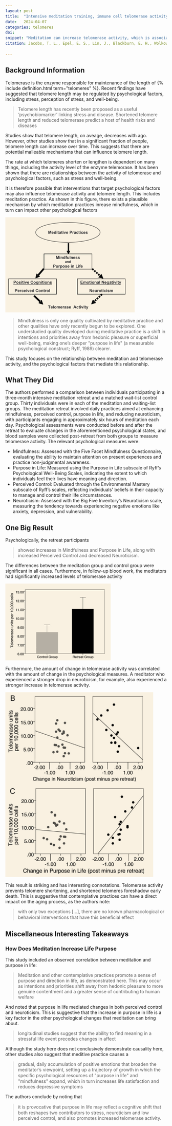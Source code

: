 ```yaml
---
layout: post
title:  "Intensive meditation training, immune cell telomerase activity, and psychological mediators"
date:   2024-04-07
categories: telomeres
doi:
snippet: "Meditation can increase telomerase activity, which is associated with decreased health risks and diseases. This study found that participants in a three-month intensive meditation retreat showed increased telomerase activity, along with improvements in purpose in life, perceived control, and decreased neuroticism. The changes in telomerase activity were correlated with changes in psychological measures, suggesting that meditation can influence telomere length through psychological factors."
citation: Jacobs, T. L., Epel, E. S., Lin, J., Blackburn, E. H., Wolkowitz, O. M., Bridwell, D. A., Zanesco, A. P., Aichele, S. R., Sahdra, B. K., MacLean, K. A., King, B. G., Shaver, P. R., Rosenberg, E. L., Ferrer, E., Wallace, B. A., & Saron, C. D. (2011). Intensive meditation training, immune cell telomerase activity, and psychological mediators. In *Psychoneuroendocrinology* (Vol. 36, Issue 5, pp. 664–681). Elsevier BV. [10.1016/j.psyneuen.2010.09.010](https://doi.org/10.1016/j.psyneuen.2010.09.010)

---
```


## Background Information

Telomerase is the enzyme responsible for maintenance of the length of {% include definition.html term="telomeres" %}. Recent findings have suggested that telomere length may be regulated by psychological factors, including stress, perception of stress, and well-being.

> Telomere length has recently been proposed as a useful ‘psychobiomarker’ linking stress and disease. Shortened telomere length and reduced telomerase predict a host of health risks and diseases

Studies show that telomere length, on aveage, decreases with ago.  However, other studies show that in a significant fraction of people, telomere length can increase over time.  This suggests that there are potential malleable mechanisms that can influence telomere length.

The rate at which telomeres shorten or lengthen is dependent on many things, including the activity level of the enzyme telemorase.  It has been shown that there are relationships between the activity of telomerase and psychological factors, such as stress and well-being.

It is therefore possible that interventions that target psychological factors may also influence telomerase activity and telomere length.  This includes meditation practice.  As shown in this figure, there exists a plausible mechanism by which meditation practices inrease mindfulness, which in turn can impact other psychological factors

![Graph showing the hypothesized causal links in this study.  Meditation increases feeliongs of life-purpose, which in turn have a positive impact on perceived control, and a negative impact on neutoticism.  Both perceived control and neuroticism have been linked to changes in telomerase activity.](/assets/article_images/immune-telemorase-psychological-mediators/meditation_telomerase.png)

> Mindfulness is only one quality cultivated by meditative practice and other qualities have only recently begun to be explored. One understudied quality developed during meditative practice is a shift in intentions and priorities away from hedonic pleasure or superﬁcial well-being, making one’s deeper "purpose in life" (a measurable psychological construct; Ryff, 1989) clearer.

This study focuses on the relationship between meditation and telomerase activity, and the psychological factors that mediate this relationship.

## What They Did

The authors performed a comparison between individuals participating in a three-month intensive meditation retreat and a matched wait-list control group.  Thirty individuals were in each of the meditation and waiting-list groups.  The meditation retreat involved daily practices aimed at enhancing mindfulness, perceived control, purpose in life, and reducing neuroticism, with participants engaging in approximately six hours of meditation each day. Psychological assessments were conducted before and after the retreat to evaluate changes in the aforementioned psychological states, and blood samples were collected post-retreat from both groups to measure telomerase activity.  The relevant psychological measures were:

* Mindfulness: Assessed with the Five Facet Mindfulness Questionnaire, evaluating the ability to maintain attention on present experiences and practice non-judgmental awareness.
* Purpose in Life: Measured using the Purpose in Life subscale of Ryff’s Psychological Well-Being Scales, indicating the extent to which individuals feel their lives have meaning and direction.
* Perceived Control: Evaluated through the Environmental Mastery subscale of Ryff’s scales, reflecting individuals' beliefs in their capacity to manage and control their life circumstances.
* Neuroticism: Assessed with the Big Five Inventory’s Neuroticism scale, measuring the tendency towards experiencing negative emotions like anxiety, depression, and vulnerability.

## One Big Result

Psychologically, the retreat participants

> showed increases in Mindfulness and Purpose in Life, along with increased Perceived Control and decreased Neuroticism.

The differences between the meditation group and control group were significant in all cases.  Furthermore, in follow-up blood work, the meditators had significantly increased levels of telomerase activity

![The post-retreat telomerase activity for the meditators and wait-list groups.  The meditation group showed significantly enhanced telomerase activity.](/assets/article_images/immune-telemorase-psychological-mediators/telomerase.png)

Furthermore, the amount of change in telomerase activity was correlated with the amount of change in the psychological measures.  A meditator who experienced a stronger drop in neuroticism, for example, also experienced a stronger increase in telomerase activity.

![The correlation between telomerase activity and a psychological measure for the controls (left) and meditators (right).  There are strong correlations between the change in psychological measures and the change in telomerase activity in the meditation group, but there is no such correlation in the non-meditating group.](/assets/article_images/immune-telemorase-psychological-mediators/psych_vs_telomerase.png)

This result is striking and has interesting connotations.  Telomerase activity prevents telomere shortening, and shortened telomeres foreshadow early death.  This is suggestive that contemplative practices can have a direct impact on the aging process, as the authors note:

>  with only two exceptions [...], there are no known pharmacological or behavioral interventions that have this beneﬁcial effect

## Miscellaneous Interesting Takeaways

### How Does Meditation Increase Life Purpose

This study included an observed correlation between meditation and purpose in life:

> Meditation and other contemplative practices promote a sense of purpose and direction in life, as demonstrated here. This may occur as intentions and priorities shift away from hedonic pleasure to more genuine contentment and a greater sense of contributing to human welfare

And noted that purpose in life mediated changes in both perceived control and neuroticism.  This is suggestive that the increase in purpose in life is a key factor in the other psychological changes that meditation can bring about.

>  longitudinal studies suggest that the ability to find meaning in a stressful life event precedes changes in affect

Although the study here does not conclusively demonstrate causality here, other studies also suggest that meditive practice causes a

> gradual, daily accumulation of positive emotions that broaden the meditator’s viewpoint, setting up a trajectory of growth in which the speciﬁc psychological resources of "purpose in life" and "mindfulness" expand, which in turn increases life satisfaction and reduces depressive symptoms

The authors conclude by noting that

> it is provocative that purpose in life may reﬂect a cognitive shift that both reshapes two contributors to stress, neuroticism and low perceived control, and also promotes increased telomerase activity.